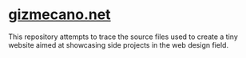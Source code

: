 # [gizmecano.net](http://gizmecano.net/)

This repository attempts to trace the source files used to create a tiny website aimed at showcasing side projects in the web design field.
